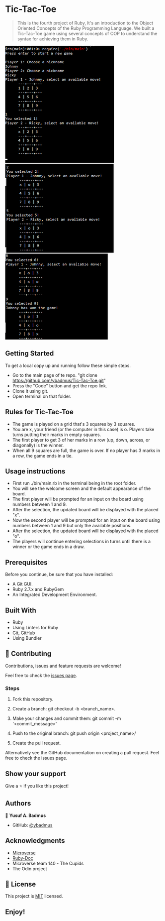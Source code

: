 # Tic-Tac-Toe

> This is the fourth project of Ruby, It's an introduction to the Object Oriented Concepts of the Ruby Programming Language. We built a Tic-Tac-Toe game using several concepts of OOP to understand the syntax for achieving them in Ruby.


![screenshot](https://raw.githubusercontent.com/ybadmus/Tic-Tac-Toe/Milestone4/app_screenshot_1.png)
![screenshot](https://raw.githubusercontent.com/ybadmus/Tic-Tac-Toe/Milestone4/app_screenshot_2.png)
![screenshot](https://raw.githubusercontent.com/ybadmus/Tic-Tac-Toe/Milestone4/app_screenshot_3.png)


## Getting Started

To get a local copy up and running follow these simple steps.

- Go to the main page of te repo. "git clone https://github.com/ybadmus/Tic-Tac-Toe.git"
- Press the "Code" button and get the repo link.
- Clone it using git.
- Open terminal on that folder.


## Rules for Tic-Tac-Toe
- The game is played on a grid that's 3 squares by 3 squares.
- You are x, your friend (or the computer in this case) is o. Players take turns putting their marks in empty squares.
- The first player to get 3 of her marks in a row (up, down, across, or diagonally) is the winner.
- When all 9 squares are full, the game is over. If no player has 3 marks in a row, the game ends in a tie. 


## Usage instructions
- First run ./bin/main.rb in the terminal being in the root folder.
- You will see the welcome screen and the default appearance of the board.
- The first player will be prompted for an input on the board using numbers between 1 and 9.
- After the selection, the updated board will be displayed with the placed "x".
- Now the second player will be prompted for an input on the board using numbers between 1 and 9 but only the available positions.
- After the selection, the updated board will be displayed with the placed "o".
- The players will continue entering selections in turns until there is a winner or the game ends in a draw.

## Prerequisites

Before you continue, be sure that you have installed:

- A Git GUI.
- Ruby 2.7.x and RubyGem
- An Integrated Development Environment.

## Built With

- Ruby
- Using Linters for Ruby
- Git, GitHub
- Using Bundler

## 🤝 Contributing

Contributions, issues and feature requests are welcome!

Feel free to check the [issues page](https://github.com/ybadmus/Tic-Tac-Toe/issues).

### Steps

1. Fork this repository.

2. Create a branch: git checkout -b <branch_name>.

3. Make your changes and commit them: git commit -m '<commit_message>'

4. Push to the original branch: git push origin <project_name>/

5. Create the pull request.

Alternatively see the GitHub documentation on creating a pull request. Feel free to check the issues page.

## Show your support

Give a ⭐️ if you like this project!

## Authors

👤 **Yusuf A. Badmus**

- GitHub: [@ybadmus](https://github.com/ybadmus)

## Acknowledgments

- [Microverse](https://www.microverse.org)
- [Ruby-Doc](https://ruby-doc.org/)
- Microverse team 140 - The Cupids
- The Odin project

## 📝 License

<p>This project is <a href="LICENSE">MIT</a> licensed.</p>

## Enjoy!